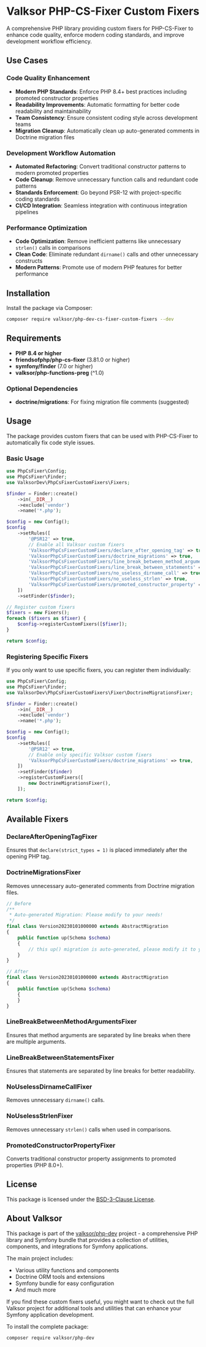 # Valksor PHP-CS-Fixer Custom Fixers

A comprehensive PHP library providing custom fixers for PHP-CS-Fixer to enhance code quality, enforce modern coding standards, and improve development workflow efficiency.

## Use Cases

### Code Quality Enhancement
- **Modern PHP Standards**: Enforce PHP 8.4+ best practices including promoted constructor properties
- **Readability Improvements**: Automatic formatting for better code readability and maintainability
- **Team Consistency**: Ensure consistent coding style across development teams
- **Migration Cleanup**: Automatically clean up auto-generated comments in Doctrine migration files

### Development Workflow Automation
- **Automated Refactoring**: Convert traditional constructor patterns to modern promoted properties
- **Code Cleanup**: Remove unnecessary function calls and redundant code patterns
- **Standards Enforcement**: Go beyond PSR-12 with project-specific coding standards
- **CI/CD Integration**: Seamless integration with continuous integration pipelines

### Performance Optimization
- **Code Optimization**: Remove inefficient patterns like unnecessary `strlen()` calls in comparisons
- **Clean Code**: Eliminate redundant `dirname()` calls and other unnecessary constructs
- **Modern Patterns**: Promote use of modern PHP features for better performance

## Installation

Install the package via Composer:

```bash
composer require valksor/php-dev-cs-fixer-custom-fixers --dev
```

## Requirements

- **PHP 8.4 or higher**
- **friendsofphp/php-cs-fixer** (3.81.0 or higher)
- **symfony/finder** (7.0 or higher)
- **valksor/php-functions-preg** (^1.0)

### Optional Dependencies

- **doctrine/migrations**: For fixing migration file comments (suggested)

## Usage

The package provides custom fixers that can be used with PHP-CS-Fixer to automatically fix code style issues.

### Basic Usage

```php
use PhpCsFixer\Config;
use PhpCsFixer\Finder;
use ValksorDev\PhpCsFixerCustomFixers\Fixers;

$finder = Finder::create()
    ->in(__DIR__)
    ->exclude('vendor')
    ->name('*.php');

$config = new Config();
$config
    ->setRules([
        '@PSR12' => true,
        // Enable all Valksor custom fixers
        'ValksorPhpCsFixerCustomFixers/declare_after_opening_tag' => true,
        'ValksorPhpCsFixerCustomFixers/doctrine_migrations' => true,
        'ValksorPhpCsFixerCustomFixers/line_break_between_method_arguments' => true,
        'ValksorPhpCsFixerCustomFixers/line_break_between_statements' => true,
        'ValksorPhpCsFixerCustomFixers/no_useless_dirname_call' => true,
        'ValksorPhpCsFixerCustomFixers/no_useless_strlen' => true,
        'ValksorPhpCsFixerCustomFixers/promoted_constructor_property' => true,
    ])
    ->setFinder($finder);

// Register custom fixers
$fixers = new Fixers();
foreach ($fixers as $fixer) {
    $config->registerCustomFixers([$fixer]);
}

return $config;
```

### Registering Specific Fixers

If you only want to use specific fixers, you can register them individually:

```php
use PhpCsFixer\Config;
use PhpCsFixer\Finder;
use ValksorDev\PhpCsFixerCustomFixers\Fixer\DoctrineMigrationsFixer;

$finder = Finder::create()
    ->in(__DIR__)
    ->exclude('vendor')
    ->name('*.php');

$config = new Config();
$config
    ->setRules([
        '@PSR12' => true,
        // Enable only specific Valksor custom fixers
        'ValksorPhpCsFixerCustomFixers/doctrine_migrations' => true,
    ])
    ->setFinder($finder)
    ->registerCustomFixers([
        new DoctrineMigrationsFixer(),
    ]);

return $config;
```

## Available Fixers

### DeclareAfterOpeningTagFixer

Ensures that `declare(strict_types = 1)` is placed immediately after the opening PHP tag.

### DoctrineMigrationsFixer

Removes unnecessary auto-generated comments from Doctrine migration files.

```php
// Before
/**
 * Auto-generated Migration: Please modify to your needs!
 */
final class Version20230101000000 extends AbstractMigration
{
    public function up(Schema $schema)
    {
        // this up() migration is auto-generated, please modify it to your needs
    }
}

// After
final class Version20230101000000 extends AbstractMigration
{
    public function up(Schema $schema)
    {
    }
}
```

### LineBreakBetweenMethodArgumentsFixer

Ensures that method arguments are separated by line breaks when there are multiple arguments.

### LineBreakBetweenStatementsFixer

Ensures that statements are separated by line breaks for better readability.

### NoUselessDirnameCallFixer

Removes unnecessary `dirname()` calls.

### NoUselessStrlenFixer

Removes unnecessary `strlen()` calls when used in comparisons.

### PromotedConstructorPropertyFixer

Converts traditional constructor property assignments to promoted properties (PHP 8.0+).

## License

This package is licensed under the [BSD-3-Clause License](LICENSE).

## About Valksor

This package is part of the [valksor/php-dev](https://github.com/valksor/valksor-dev) project - a comprehensive PHP library and Symfony bundle that provides a collection of utilities, components, and integrations for Symfony applications.

The main project includes:
- Various utility functions and components
- Doctrine ORM tools and extensions
- Symfony bundle for easy configuration
- And much more

If you find these custom fixers useful, you might want to check out the full Valksor project for additional tools and utilities that can enhance your Symfony application development.

To install the complete package:

```bash
composer require valksor/php-dev
```
